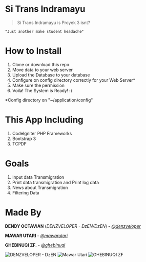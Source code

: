 
# Si Trans Indramayu

> Si Trans Indramayu is Proyek 3 isnt?

    "Just another make student headache"

# How to Install
1. Clone or download this repo
2. Move data to your web server
3. Upload the Database to your database
4. Configure on config directory correctly for your Web Server*
5. Make sure the permission
6. Voila! The System is Ready! :)


*Config directory on "~/application/config"


# This App Including
1. CodeIgniter PHP Frameworks
2. Bootstrap 3
3. TCPDF


# Goals
1. Input data Transmigration
2. Print data transmigration and Print log data
3. News about Transmigration
4. Filtering Data


# Made By

 **DENDY OCTAVIAN** (*DENZVELOPER - DzEN/DzEN*)  - *[@denzveloper](https://github.com/denzveloper)* 

**MAWAR UTARI** - *[@mawarutari](https://github.com/mawarutari)*

**GHEBINUQI ZF.** - *[@ghebinuqi](https://github.com/ghebinuqi)*


![DENZVELOPER - DzEN](https://www.gravatar.com/avatar/4013c583d3f3e4381cc0d384c8c70a51?s=150)  ![Mawar Utari](https://avatars3.githubusercontent.com/u/45805703?s=150) ![GHEBINUQI ZF](https://avatars0.githubusercontent.com/u/33284073?s=50)
